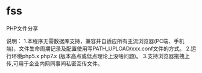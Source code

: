 ﻿# fss
PHP文件分享

说明：
1.本程序无需数据库支持，兼容并自适应所有主流浏览器(PC端、手机端)，文件生命周期记录及配置使用写PATH_UPLOAD/xxx.conf文件的方式。
2.运行环境php5.x php7.x (版本高点或低点理论上没啥问题)。
3.支持浏览器拖拽上传,可用于企业内网同事间私密互传文件。

